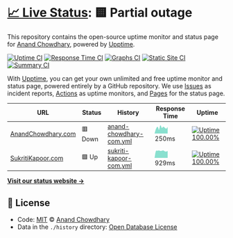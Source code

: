 # [📈 Live Status](https://AnandChowdhary.github.io/status/): <!--live status--> **🟨 Partial outage**

This repository contains the open-source uptime monitor and status page for [Anand Chowdhary](https://anandchowdhary.com), powered by [Upptime](https://github.com/upptime/upptime).

[![Uptime CI](https://github.com/koj-co/upptime/workflows/Uptime%20CI/badge.svg)](https://github.com/koj-co/upptime/actions?query=workflow%3A%22Uptime+CI%22)
[![Response Time CI](https://github.com/koj-co/upptime/workflows/Response%20Time%20CI/badge.svg)](https://github.com/koj-co/upptime/actions?query=workflow%3A%22Response+Time+CI%22)
[![Graphs CI](https://github.com/koj-co/upptime/workflows/Graphs%20CI/badge.svg)](https://github.com/koj-co/upptime/actions?query=workflow%3A%22Graphs+CI%22)
[![Static Site CI](https://github.com/koj-co/upptime/workflows/Static%20Site%20CI/badge.svg)](https://github.com/koj-co/upptime/actions?query=workflow%3A%22Static+Site+CI%22)
[![Summary CI](https://github.com/koj-co/upptime/workflows/Summary%20CI/badge.svg)](https://github.com/koj-co/upptime/actions?query=workflow%3A%22Summary+CI%22)

With [Upptime](https://upptime.js.org), you can get your own unlimited and free uptime monitor and status page, powered entirely by a GitHub repository. We use [Issues](https://github.com/AnandChowdhary/status/issues) as incident reports, [Actions](https://github.com/AnandChowdhary/status/actions) as uptime monitors, and [Pages](https://AnandChowdhary.github.io/status/) for the status page.

<!--start: status pages-->
<!-- This summary is generated by Upptime (https://github.com/upptime/upptime) -->
<!-- Do not edit this manually, your changes will be overwritten -->

| URL                                              | Status  | History                                                                                                            | Response Time                                                                            | Uptime                                                                                                                                                                                                                                             |
| ------------------------------------------------ | ------- | ------------------------------------------------------------------------------------------------------------------ | ---------------------------------------------------------------------------------------- | -------------------------------------------------------------------------------------------------------------------------------------------------------------------------------------------------------------------------------------------------- |
| [AnandChowdhary.com](https://anandchowdhary.com) | 🟥 Down | [anand-chowdhary-com.yml](https://github.com/AnandChowdhary/status/commits/master/history/anand-chowdhary-com.yml) | <img alt="Response time graph" src="./graphs/anand-chowdhary-com.png" height="20"> 250ms | [![Uptime 100.00%](https://img.shields.io/endpoint?url=https%3A%2F%2Fraw.githubusercontent.com%2FAnandChowdhary%2Fstatus%2Fmaster%2Fapi%2Fanand-chowdhary-com%2Fuptime.json)](https://AnandChowdhary.github.io/status/history/anand-chowdhary-com) |
| [SukritiKapoor.com](https://sukritikapoor.com)   | 🟩 Up   | [sukriti-kapoor-com.yml](https://github.com/AnandChowdhary/status/commits/master/history/sukriti-kapoor-com.yml)   | <img alt="Response time graph" src="./graphs/sukriti-kapoor-com.png" height="20"> 929ms  | [![Uptime 100.00%](https://img.shields.io/endpoint?url=https%3A%2F%2Fraw.githubusercontent.com%2FAnandChowdhary%2Fstatus%2Fmaster%2Fapi%2Fsukriti-kapoor-com%2Fuptime.json)](https://AnandChowdhary.github.io/status/history/sukriti-kapoor-com)   |

<!--end: status pages-->

[**Visit our status website →**](https://AnandChowdhary.github.io/status/)

## 📄 License

- Code: [MIT](./LICENSE) © [Anand Chowdhary](https://anandchowdhary.com)
- Data in the `./history` directory: [Open Database License](https://opendatacommons.org/licenses/odbl/1-0/)
